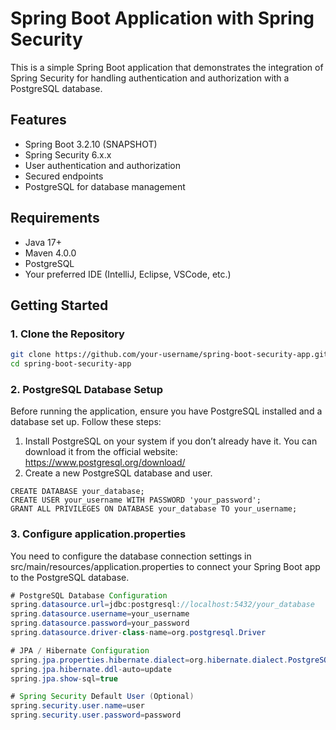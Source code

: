# Spring Boot Application with Spring Security

This is a simple Spring Boot application that demonstrates the integration of Spring Security for handling authentication and authorization with a PostgreSQL database.

## Features

- Spring Boot 3.2.10 (SNAPSHOT)
- Spring Security 6.x.x
- User authentication and authorization
- Secured endpoints
- PostgreSQL for database management

## Requirements

- Java 17+
- Maven 4.0.0
- PostgreSQL
- Your preferred IDE (IntelliJ, Eclipse, VSCode, etc.)

## Getting Started

### 1. Clone the Repository

```bash
git clone https://github.com/your-username/spring-boot-security-app.git
cd spring-boot-security-app
```

### 2. PostgreSQL Database Setup

Before running the application, ensure you have PostgreSQL installed and a database set up. Follow these steps:

1.	Install PostgreSQL on your system if you don’t already have it. You can download it from the official website: https://www.postgresql.org/download/
2.	Create a new PostgreSQL database and user.

```postgresql
CREATE DATABASE your_database;
CREATE USER your_username WITH PASSWORD 'your_password';
GRANT ALL PRIVILEGES ON DATABASE your_database TO your_username;
```

### 3. Configure application.properties

You need to configure the database connection settings in src/main/resources/application.properties to connect your Spring Boot app to the PostgreSQL database.

```java
# PostgreSQL Database Configuration
spring.datasource.url=jdbc:postgresql://localhost:5432/your_database
spring.datasource.username=your_username
spring.datasource.password=your_password
spring.datasource.driver-class-name=org.postgresql.Driver

# JPA / Hibernate Configuration
spring.jpa.properties.hibernate.dialect=org.hibernate.dialect.PostgreSQLDialect
spring.jpa.hibernate.ddl-auto=update
spring.jpa.show-sql=true

# Spring Security Default User (Optional)
spring.security.user.name=user
spring.security.user.password=password
```
